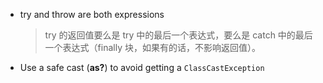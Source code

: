 - try and throw are both expressions

  > try 的返回值要么是 try 中的最后一个表达式，要么是 catch 中的最后一个表达式（finally 块，如果有的话，不影响返回值）。



- Use a safe cast (**as?**) to avoid getting a `ClassCastException`



